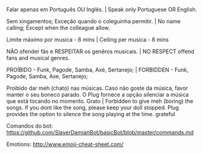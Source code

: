 Falar apenas em Português OU Inglês. | Speak only Portuguese OR English.

Sem xingamentos; Exceção quando o coleguinha permitir. | No name calling; Except when the colleague allow.

Limite máximo por musica - 8 mins | Ceiling per musica - 8 mins

NÃO ofender fãs e RESPEITAR os genêros musicais. | NO RESPECT offend fans and musical genres.

PROÍBIDO - Funk, Pagode, Samba, Axé, Sertanejo; | FORBIDDEN - Funk, Pagode, Samba, Axe, Sertanejo;

Proibido dar meh (chato) nas músicas. Caso não goste da música, favor manter o seu boneco parado. O Plug fornece a opção silenciar a música que está tocando no momento. Grato | Forbidden to give meh (boring) the songs. If you dont like the song, please keep your doll stopped. Plug provides the option to silence the song playing at the time. grateful



Comandos do bot: https://github.com/SlayerDamianBot/basicBot/blob/master/commands.md

Emotions: http://www.emoji-cheat-sheet.com/
